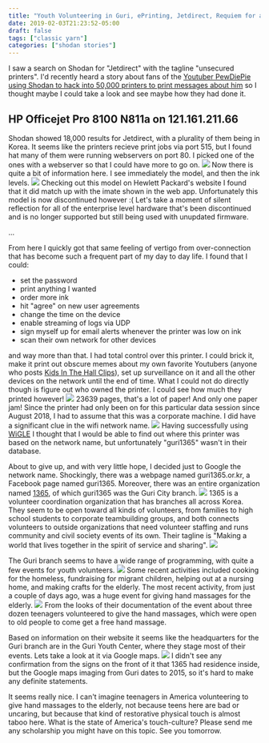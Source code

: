 ```yaml
---
title: "Youth Volunteering in Guri, ePrinting, Jetdirect, Requiem for a Hewlett Packard, the State of Civil Society, and Hand Massages for the Elderly"
date: 2019-02-03T21:23:52-05:00
draft: false
tags: ["classic yarn"]
categories: ["shodan stories"]
---
```


I saw a search on Shodan for "Jetdirect" with the tagline "unsecured printers". I'd recently heard a story about fans of the [Youtuber PewDiePie using Shodan to hack into 50,000 printers to print messages about him](https://www.theverge.com/2018/11/30/18119576/pewdiepie-printer-hack-t-series-youtube) so I thought maybe I could take a look and see maybe how they had done it.

## HP Officejet Pro 8100 N811a on 121.161.211.66
Shodan showed 18,000 results for Jetdirect, with a plurality of them being in Korea. It seems like the printers recieve print jobs via port 515, but I found hat many of them were running webservers on port 80. I picked one of the ones with a webserver so that I could have more to go on.
![](/images/100Days/Day31/firstlook.png)
Now there is quite a bit of information here. I see immediately the model, and then the ink levels.
![](/images/100Days/Day31/printerbuy.png)
Checking out this model on Hewlett Packard's website I found that it did match up with the imate shown in the web app. Unfortunately this model is now discontinued however :( Let's take a moment of silent reflection for all of the enterprise level hardware that's been discontinued and is no longer supported but still being used with unupdated firmware.


...

From here I quickly got that same feeling of vertigo from over-connection that has become such a frequent part of my day to day life. I found that I could:

* set the password
* print anything I wanted
* order more ink
* hit "agree" on new user agreements
* change the time on the device
* enable streaming of logs via UDP
* sign myself up for email alerts whenever the printer was low on ink
* scan their own network for other devices

and way more than that. I had total control over this printer. I could brick it, make it print out obscure memes about my own favorite Youtubers (anyone who posts [Kids In The Hall Clips](https://www.youtube.com/watch?v=91ahZDmqEQQ)), set up surveillance on it and all the other devices on the network until the end of time. What I could not do directly though is figure out who owned the printer. I could see how much they printed however!
![](/images/100Days/Day31/usage.png)
23639 pages, that's a lot of paper! And only one paper jam! Since the printer had only been on for this particular data session since August 2018, I had to assume that this was a corporate machine. I did have a significant clue in the wifi network name.
![](/images/100Days/Day31/network.png)
Having successfully using [WiGLE](https://wigle.net/) I thought that I would be able to find out where this printer was based on the network name, but unfortunately "guri1365" wasn't in their database.

About to give up, and with very little hope, I decided just to Google the network name. Shockingly, there was a webpage named guri1365.or.kr, a Facebook page named guri1365. Moreover, there was an entire organization named [1365](https://www.1365.go.kr), of which guri1365 was the Guri City branch.
![](/images/100Days/Day31/volunteer.png)
1365 is a volunteer coordination organization that has branches all across Korea. They seem to be open toward all kinds of volunteers, from families to high school students to corporate teambuilding groups, and both connects volunteers to outside organizations that need volunteer staffing and runs community and civil society events of its own. Their tagline is "Making a world that lives together in the spirit of service and sharing".
![](/images/100Days/Day31/guri1365.png)

The Guri branch seems to have a wide range of programming, with quite a few events for youth volunteers.
![](/images/100Days/Day31/gallery2.png)
Some recent activities included cooking for the homeless, fundraising for migrant children, helping out at a nursing home, and making crafts for the elderly. The most recent activity, from just a couple of days ago, was a huge event for giving hand massages for the elderly.
![](/images/100Days/Day31/handmassage.png)
From the looks of their documentation of the event about three dozen teenagers volunteered to give the hand massages, which were open to old people to come get a free hand massage.

Based on information on their website it seems like the headquarters for the Guri branch are in the Guri Youth Center, where they stage most of their events. Lets take a look at it via Google maps.
![](/images/100Days/Day31/youthcenter.png)
I didn't see any confirmation from the signs on the front of it that 1365 had residence inside, but the Google maps imaging from Guri dates to 2015, so it's hard to make any definite statements.

It seems really nice. I can't imagine teenagers in America volunteering to give hand massages to the elderly, not because teens here are bad or uncaring, but because that kind of restorative physical touch is almost taboo here. What is the state of America's touch-culture? Please send me any scholarship you might have on this topic. See you tomorrow.
